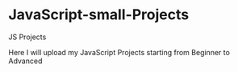 # JavaScript-small-Projects
 JS Projects

Here I will upload my JavaScript Projects starting from Beginner to Advanced
